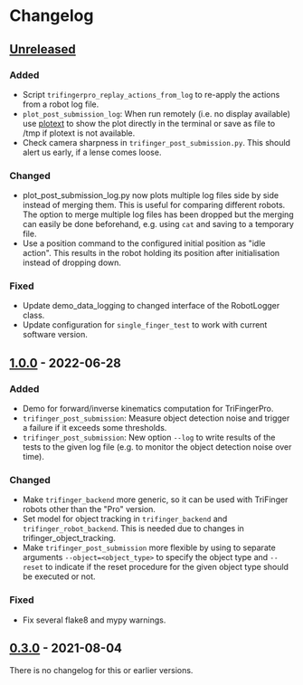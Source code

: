 # Changelog

## [Unreleased]
### Added
- Script `trifingerpro_replay_actions_from_log` to re-apply the actions from a robot log
  file.
- `plot_post_submission_log`: When run remotely (i.e. no display available) use
  [plotext](https://github.com/piccolomo/plotext) to show the plot directly in
  the terminal or save as file to /tmp if plotext is not available.
- Check camera sharpness in `trifinger_post_submission.py`.  This should alert us early,
  if a lense comes loose.

### Changed
- plot_post_submission_log.py now plots multiple log files side by side instead of
  merging them.  This is useful for comparing different robots.
  The option to merge multiple log files has been dropped but the merging can easily be
  done beforehand, e.g. using `cat` and saving to a temporary file.
- Use a position command to the configured initial position as "idle action".
  This results in the robot holding its position after initialisation instead of
  dropping down.

### Fixed
- Update demo_data_logging to changed interface of the RobotLogger class.
- Update configuration for `single_finger_test` to work with current software
  version.

## [1.0.0] - 2022-06-28
### Added
- Demo for forward/inverse kinematics computation for TriFingerPro.
- `trifinger_post_submission`: Measure object detection noise and trigger a
  failure if it exceeds some thresholds.
- `trifinger_post_submission`: New option `--log` to write results of the tests
  to the given log file (e.g. to monitor the object detection noise over time).

### Changed
- Make `trifinger_backend` more generic, so it can be used with TriFinger robots
  other than the "Pro" version.
- Set model for object tracking in `trifinger_backend` and
  `trifinger_robot_backend`.  This is needed due to changes in
  trifinger_object_tracking.
- Make `trifinger_post_submission` more flexible by using to separate arguments
  `--object=<object_type>` to specify the object type and `--reset` to indicate
  if the reset procedure for the given object type should be executed or not.

### Fixed
- Fix several flake8 and mypy warnings.


## [0.3.0] - 2021-08-04

There is no changelog for this or earlier versions.


[Unreleased]: https://github.com/open-dynamic-robot-initiative/robot_fingers/compare/v1.0.0...HEAD
[1.0.0]: https://github.com/open-dynamic-robot-initiative/robot_fingers/compare/v0.3.0...v1.0.0
[0.3.0]: https://github.com/open-dynamic-robot-initiative/robot_fingers/releases/tag/v0.3.0
